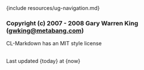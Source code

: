 <div id="footer">
{include resources/ug-navigation.md}

### Copyright (c) 2007 - 2008 Gary Warren King (gwking@metabang.com) 

CL-Markdown has an MIT style license

<br>
<div id="timestamp">Last updated {today} at {now}</div>
</div>

